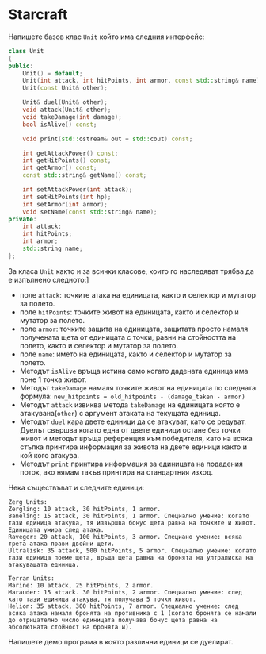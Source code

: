 # Starcraft

Напишете базов клас `Unit` който има следния интерфейс:

```cpp
class Unit
{
public:
	Unit() = default;
	Unit(int attack, int hitPoints, int armor, const std::string& name);
	Unit(const Unit& other);

	Unit& duel(Unit& other);
	void attack(Unit& other);
	void takeDamage(int damage);
	bool isAlive() const;

	void print(std::ostream& out = std::cout) const;

	int getAttackPower() const;
	int getHitPoints() const;
	int getArmor() const;
	const std::string& getName() const;

	int setAttackPower(int attack);
	int setHitPoints(int hp);
	int setArmor(int armor);
	void setName(const std::string& name);
private:
	int attack;
	int hitPoints;
	int armor;
	std::string name;
};
```
За класа `Unit` както и за всички класове, които го наследяват трябва да е изпълнено следното:]
- поле `attack`: точките атака на единицата, както и селектор и мутатор за полето.
- поле `hitPoints`: точките живот на единицата, както и селектор и мутатор за полето.
- поле `armor`: точките защита на единицата, защитата просто намаля получената щета от единицата с точки, равни на стойността на полето, както и селектор и мутатор за полето.
- поле `name`: името на единицата, както и селектор и мутатор за полето.
- Методът `isAlive` връща истина само когато дадената единица има поне 1 точка живот.
- Методът `takeDamage` намаля точките живот на единицата по следната формула: `new_hitpoints = old_hitpoints - (damage_taken - armor)`
- Методът `attack` извиква метода `takeDamage` на единицата която е атакувана(`other`) с аргумент атаката на текущата единица.
- Методът `duel` кара двете единици да се атакуват, като се редуват. Дуелът свършва когато една от двете единици остане без точки живот и методът връща референция към победителя, като на всяка стъпка принтира информация за живота на двете единици както и кой кого атакува.
- Методът `print` принтира информация за единицата на подадения поток, ако нямам такъв принтира на стандартния изход.

Нека съществъват и следните единици:

```
Zerg Units:
Zergling: 10 attack, 30 hitPoints, 1 armor.
Baneling: 15 attack, 30 hitPoints, 1 armor. Специално умение: когато тази единица атакува, тя извършва бонус щета равна на точките и живот. Единицата умира след атака.
Raveger: 20 attack, 100 hitPoints, 3 armor. Специано умение: всяка трета атака прави двойни щети.
Ultralisk: 35 attack, 500 hitPoints, 5 armor. Специално умение: когато тази единица поеме щета, връща щета равна на бронята на ултралиска на атакуващата единица.

Terran Units:
Marine: 10 attack, 25 hitPoints, 2 armor.
Marauder: 15 attack. 30 hitPoints, 2 armor. Специално умение: след като тази единица атакува, тя получава 5 точки живот.
Helion: 35 attack, 300 hitPoints, 7 armor. Специално умение: след всяка атака намаля бронята на противника с 1 (когато бронята се намали до отрицателно число единицата получава бонус щета равна на абсолютната стойност на бронята и).
```

Напишете демо програма в която различни единици се дуелират.
